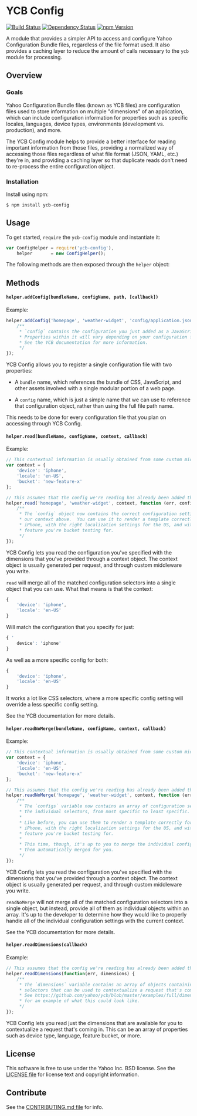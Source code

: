 YCB Config
==========

[![Build Status](https://travis-ci.org/yahoo/ycb-config.png?branch=master)](https://travis-ci.org/yahoo/ycb-config)
[![Dependency Status](https://gemnasium.com/yahoo/ycb-config.png)](https://gemnasium.com/yahoo/ycb-config)
[![npm Version](https://badge.fury.io/js/ycb-config.png)](https://npmjs.org/package/ycb-config)

A module that provides a simpler API to access and configure Yahoo Configuration Bundle files,
regardless of the file format used. It also provides a caching layer to reduce the amount of
calls necessary to the `ycb` module for processing.

Overview
--------

### Goals

Yahoo Configuration Bundle files (known as YCB files) are configuration files used to store information on
multiple "dimensions" of an application, which can include configuration information for properties such as
specific locales, languages, device types, environments (development vs. production), and more.

The YCB Config module helps to provide a better interface for reading important information from those files,
providing a normalized way of accessing those files regardless of what file format (JSON, YAML, etc.) they're in,
and providing a caching layer so that duplicate reads don't need to re-process the entire configuration object.

### Installation

Install using npm:

```shell
$ npm install ycb-config
```

Usage
-----

To get started, `require` the `ycb-config` module and instantiate it:

```js
var ConfigHelper = require('ycb-config'),
    helper       = new ConfigHelper();
```

The following methods are then exposed through the `helper` object:

## Methods

#### `helper.addConfig(bundleName, configName, path, [callback])`

Example:

```js
helper.addConfig('homepage', 'weather-widget', 'config/application.json', function (err, config) {
    /**
     * `config` contains the configuration you just added as a JavaScript object
     * Properties within it will vary depending on your configuration file.
     * See the YCB documentation for more information. 
     */  
});
```

YCB Config allows you to register a single configuration file with two properties:

* A `bundle` name, which references the bundle of CSS, JavaScript, and other assets involved with a single
  modular portion of a web page. 

* A `config` name, which is just a simple name that we can use to reference that configuration object, rather
  than using the full file path name.

This needs to be done for every configuration file that you plan on accessing through YCB Config.

#### `helper.read(bundleName, configName, context, callback)`

Example:

```js
// This contextual information is usually obtained from some custom middleware in your application
var context = {
    'device': 'iphone', 
    'locale': 'en-US',
    'bucket': 'new-feature-x' 
};

// This assumes that the config we're reading has already been added through `addConfig`
helper.read('homepage', 'weather-widget', context, function (err, config) {
    /**
     * The `config` object now contains the correct configuration settings for
     * our context above.  You can use it to render a template correctly for an
     * iPhone, with the right localization settings for the US, and with the new
     * feature you're bucket testing for.
     */
});
```

YCB Config lets you read the configuration you've specified with the dimensions that you've provided through a
context object. The context object is usually generated per request, and through custom middleware you write.

`read` will merge all of the matched configuration selectors into a single object that you can use. What
that means is that the context: 
```js
{ 
    'device': 'iphone', 
    'locale': 'en-US' 
}
``` 

Will match the configuration that you specify for just: 

```js
{ '
    device': 'iphone' 
}
``` 

As well as a more specific config for both:
```js
{ 
    'device': 'iphone', 
    'locale': 'en-US' 
}
```  

It works a lot like CSS selectors, where a more specific config setting will override a 
less specific config setting.

See the YCB documentation for more details.

#### `helper.readNoMerge(bundleName, configName, context, callback)`

Example:

```js
// This contextual information is usually obtained from some custom middleware in your application
var context = {
    'device': 'iphone', 
    'locale': 'en-US',
    'bucket': 'new-feature-x' 
};

// This assumes that the config we're reading has already been added through `addConfig`
helper.readNoMerge('homepage', 'weather-widget', context, function (err, configs) {
    /**
     * The `configs` variable now contains an array of configuration settings, based on
     * the individual selectors, from most specific to least specific. 
     *  
     * Like before, you can use them to render a template correctly for an
     * iPhone, with the right localization settings for the US, and with the new
     * feature you're bucket testing for.
     * 
     * This time, though, it's up to you to merge the individual configs instead of having
     * them automatically merged for you.
     */
});
```

YCB Config lets you read the configuration you've specified with the dimensions that you've provided through a
context object. The context object is usually generated per request, and through custom middleware you write.

`readNoMerge` will not merge all of the matched configuration selectors into a single object, but instead,
provide all of them as individual objects within an array. It's up to the developer to determine how they
would like to properly handle all of the individual configuration settings with the current context.

See the YCB documentation for more details.

#### `helper.readDimensions(callback)`

Example:

```js
// This assumes that the config we're reading has already been added through `addConfig`
helper.readDimensions(function(err, dimensions) {
    /** 
     * The `dimensions` variable contains an array of objects containing all of the possible
     * selectors that can be used to contextualize a request that's coming in.
     * See https://github.com/yahoo/ycb/blob/master/examples/full/dimensions.json
     * for an example of what this could look like.
     */
});
```

YCB Config lets you read just the dimensions that are available for you to contextualize a request that's
coming in.  This can be an array of properties such as device type, language, feature bucket, or more.

## License
This software is free to use under the Yahoo Inc. BSD license.
See the [LICENSE file][] for license text and copyright information.

[LICENSE file]: https://github.com/yahoo/ycb-config/blob/master/LICENSE.txt

## Contribute
See the [CONTRIBUTING.md file][] for info.

[CONTRIBUTING.md file]: https://github.com/yahoo/ycb-config/blob/master/CONTRIBUTING.md


